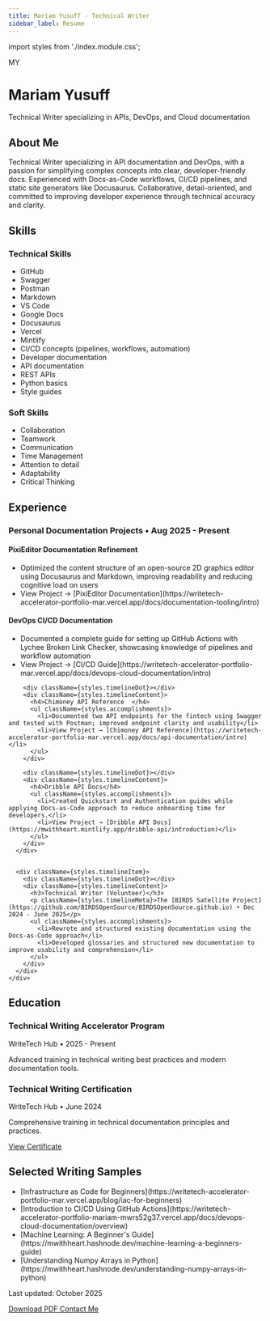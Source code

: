 ```yaml
---
title: Mariam Yusuff - Technical Writer
sidebar_label: Resume
---
```


import styles from './index.module.css';

<div className={styles.resumeContainer}>
  <div className={styles.resumeHeader}>
    <div className={styles.avatarContainer}>
      <div className={styles.avatarGlow}></div>
      <div className={styles.avatar}>
        <span>MY</span>
      </div>
    </div>
    <h1>Mariam Yusuff</h1>
    <p className={styles.tagline}>Technical Writer specializing in APIs, DevOps, and Cloud documentation</p>
  </div>

  <div className={styles.resumeSection}>
    <h2 className={styles.sectionTitle}><span className={styles.sectionIcon}></span> About Me</h2>
    <div className={styles.sectionContent}>
      <p>Technical Writer specializing in API documentation and DevOps, with a passion for simplifying complex concepts into clear, developer-friendly docs. Experienced with Docs-as-Code workflows, CI/CD pipelines, and static site generators like Docusaurus. Collaborative, detail-oriented, and committed to improving developer experience through technical accuracy and clarity. </p>
    </div>
  </div>

  <div className={styles.resumeSection}>
    <h2 className={styles.sectionTitle}><span className={styles.sectionIcon}></span> Skills</h2>
    <div className={styles.skillsGrid}>
      <div className={styles.skillCategory}>
        <h3>Technical Skills</h3>
        <ul>
          <li>GitHub</li>
          <li>Swagger</li>
          <li>Postman</li>
          <li>Markdown</li>
          <li>VS Code</li>
          <li>Google Docs</li>
          <li>Docusaurus</li>
          <li>Vercel</li>
          <li>Mintlify</li>
          <li>CI/CD concepts (pipelines, workflows, automation)</li>
          <li>Developer documentation</li>
          <li>API documentation</li>
          <li>REST APIs</li>
          <li>Python basics</li>
          <li>Style guides</li>         
        </ul>
      </div>
      <div className={styles.skillCategory}>
        <h3>Soft Skills</h3>
        <ul>
          <li>Collaboration</li>
          <li>Teamwork</li>
          <li>Communication</li>
          <li>Time Management</li>
          <li>Attention to detail</li>
          <li>Adaptability</li>
          <li>Critical Thinking</li>
        </ul>
      </div>
    </div>
  </div>

  <div className={styles.resumeSection}>
    <h2 className={styles.sectionTitle}><span className={styles.sectionIcon}></span> Experience</h2>
    <div className={styles.timeline}>
      <div className={styles.timelineItem}>
        <div className={styles.timelineDot}></div>
        <div className={styles.timelineContent}>
          <h3>Personal Documentation Projects • Aug 2025 - Present</h3>
          <h4>PixiEditor Documentation Refinement</h4>
          <ul className={styles.accomplishments}>
            <li>Optimized the content structure of an open-source 2D graphics editor using Docusaurus and Markdown, improving readability and reducing cognitive load on users</li>
            <li>View Project → [PixiEditor Documentation](https://writetech-accelerator-portfolio-mar.vercel.app/docs/documentation-tooling/intro)</li>
          </ul>
        </div>
        <div className={styles.timelineDot}></div>
        <div className={styles.timelineContent}>
          <h4>DevOps CI/CD Documentation</h4>
          <ul className={styles.accomplishments}>
            <li>Documented a complete guide for setting up GitHub Actions with Lychee Broken Link Checker, showcasing knowledge of pipelines and workflow automation </li>
            <li>View Project → [CI/CD Guide](https://writetech-accelerator-portfolio-mar.vercel.app/docs/devops-cloud-documentation/intro)</li>
          </ul>
        </div>

        <div className={styles.timelineDot}></div>
        <div className={styles.timelineContent}>
          <h4>Chimoney API Reference  </h4>
          <ul className={styles.accomplishments}>
            <li>Documented two API endpoints for the fintech using Swagger and tested with Postman; improved endpoint clarity and usability</li>
            <li>View Project → [Chimoney API Reference](https://writetech-accelerator-portfolio-mar.vercel.app/docs/api-documentation/intro)</li>
          </ul>
        </div>

        <div className={styles.timelineDot}></div>
        <div className={styles.timelineContent}>
          <h4>Dribble API Docs</h4>
          <ul className={styles.accomplishments}>
            <li>Created Quickstart and Authentication guides while applying Docs-as-Code approach to reduce onboarding time for developers.</li>
            <li>View Project → [Dribble API Docs](https://mwithheart.mintlify.app/dribble-api/introduction)</li>
          </ul>
        </div>
      </div>


      <div className={styles.timelineItem}>
        <div className={styles.timelineDot}></div>
        <div className={styles.timelineContent}>
          <h3>Technical Writer (Volunteer)</h3>
          <p className={styles.timelineMeta}>The [BIRDS Satellite Project](https://github.com/BIRDSOpenSource/BIRDSOpenSource.github.io) • Dec 2024 - June 2025</p>
          <ul className={styles.accomplishments}>
            <li>Rewrote and structured existing documentation using the Docs-as-Code approach</li>
            <li>Developed glossaries and structured new documentation to improve usability and comprehension</li>
          </ul>
        </div>
      </div>
    </div>
  </div>


  <div className={styles.resumeSection}>
    <h2 className={styles.sectionTitle}><span className={styles.sectionIcon}></span> Education</h2>
    <div className={styles.timeline}>
      <div className={styles.timelineItem}>
        <div className={styles.timelineDot}></div>
        <div className={styles.timelineContent}>
          <h3>Technical Writing Accelerator Program</h3>
          <p className={styles.timelineMeta}>WriteTech Hub • 2025 - Present</p>
          <p>Advanced training in technical writing best practices and modern documentation tools.</p>
        </div>
      </div>
      <div className={styles.timelineItem}>
        <div className={styles.timelineDot}></div>
        <div className={styles.timelineContent}>
          <h3>Technical Writing Certification</h3>
          <p className={styles.timelineMeta}>WriteTech Hub • June 2024</p>
          <p>Comprehensive training in technical documentation principles and practices.</p>
          <a href="https://drive.google.com/file/d/1myzsZPpX95Wua4Jnb05hMc3g90GBmqeH/view?usp=sharing" target="_blank" rel="noopener noreferrer" className={styles.certificateLink}> 
            View Certificate
          </a>
        </div>
      </div>
    </div>
  </div>

  
  <div className={styles.resumeSection}>
  <h2 className={styles.sectionTitle}><span className={styles.sectionIcon}></span> Selected Writing Samples</h2>
  <div className={styles.skillsGrid}>
    <div className={styles.skillCategory}>
      <ul>
      <li>[Infrastructure as Code for Beginners](https://writetech-accelerator-portfolio-mar.vercel.app/blog/iac-for-beginners)</li>
      <li>[Introduction to CI/CD Using GitHub Actions](https://writetech-accelerator-portfolio-mariam-mwrs52g37.vercel.app/docs/devops-cloud-documentation/overview)</li>
      <li>[Machine Learning: A Beginner's Guide](https://mwithheart.hashnode.dev/machine-learning-a-beginners-guide)</li>
      <li>[Understanding Numpy Arrays in Python](https://mwithheart.hashnode.dev/understanding-numpy-arrays-in-python)</li>
      </ul>
    </div>
  </div>
  </div>

  <div className={styles.resumeFooter}>
    <p>Last updated: October 2025</p>
    <div className={styles.actionButtons}>
      <a href="/static/img/Mariam_Yusuff_Technical_Writer_CV.pdf" download className={styles.downloadButton}>
        Download PDF
      </a>
      <a href="mailto:mariamyusuff0000@gmail.com" className={styles.contactButton}>
        Contact Me
      </a>
    </div>
  </div>
</div>

